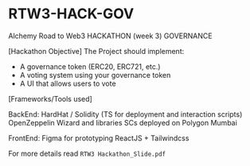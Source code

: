 # RTW3-HACK-GOV

Alchemy Road to Web3
HACKATHON (week 3)
GOVERNANCE

[Hackathon Objective]
The Project should implement:

- A governance token (ERC20, ERC721, etc.)
- A voting system using your governance token
- A UI that allows users to vote

[Frameworks/Tools used]

BackEnd:
HardHat / Solidity (TS for deployment and interaction scripts)
OpenZeppelin Wizard and libraries
SCs deployed on Polygon Mumbai

FrontEnd:
Figma for prototyping
ReactJS + Tailwindcss

For more details read `RTW3 Hackathon_Slide.pdf`
